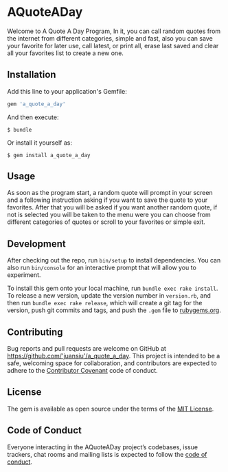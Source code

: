 # AQuoteADay

Welcome to A Quote A Day Program, In it, you can call random quotes from the internet from different categories, simple and fast, also you can save your favorite for later use, call latest, or print all, erase last saved and clear all your favorites list to create a new one.

## Installation

Add this line to your application's Gemfile:

```ruby
gem 'a_quote_a_day'
```

And then execute:

    $ bundle

Or install it yourself as:

    $ gem install a_quote_a_day

## Usage

As soon as the program start, a random quote will prompt in your screen and a following instruction asking if you want to save the quote to your favorites. After that you will be asked if you want another random quote, if not is selected you will be taken to the menu were you can choose from different categories of quotes or scroll to your favorites or simple exit.

## Development

After checking out the repo, run `bin/setup` to install dependencies. You can also run `bin/console` for an interactive prompt that will allow you to experiment.

To install this gem onto your local machine, run `bundle exec rake install`. To release a new version, update the version number in `version.rb`, and then run `bundle exec rake release`, which will create a git tag for the version, push git commits and tags, and push the `.gem` file to [rubygems.org](https://rubygems.org).

## Contributing

Bug reports and pull requests are welcome on GitHub at https://github.com/'juansiu'/a_quote_a_day. This project is intended to be a safe, welcoming space for collaboration, and contributors are expected to adhere to the [Contributor Covenant](http://contributor-covenant.org) code of conduct.

## License

The gem is available as open source under the terms of the [MIT License](https://opensource.org/licenses/MIT).

## Code of Conduct

Everyone interacting in the AQuoteADay project’s codebases, issue trackers, chat rooms and mailing lists is expected to follow the [code of conduct](https://github.com/'juansiu'/a_quote_a_day/blob/master/CODE_OF_CONDUCT.md).
